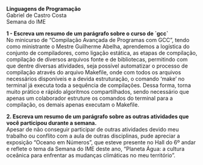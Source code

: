 **Linguagens de Programação**  
Gabriel de Castro Costa    
Semana do IME

**1 \- Escreva um resumo de um parágrafo sobre o curso de \`gcc\`**  
  No minicurso de “Compilação Avançada de Programas com GCC”, tendo como ministrante o Mestre Guilherme Abelha, aprendemos a logística do conjunto de compiladores, como ligação estática, as etapas de compilação, compilação de diversos arquivos fonte e de bibliotecas, permitindo com que dentre diversas atividades, seja possível automatizar o processo de compilação através do arquivo Makefile, onde com todos os arquivos necessários disponíveis e a devida estruturação, o comando ‘make’ no terminal já executa toda a sequência de compilações. Dessa forma, torna muito prático e rápido algoritmos compartilhados, sendo necessário que apenas um colaborador estruture os comandos do terminal para a compilação, os demais apenas executam o Makefile.

**2\. Escreva um resumo de um parágrafo sobre as outras atividades que você participou durante a semana.**  
  Apesar de não conseguir participar de outras atividades devido meu trabalho ou conflito com a aula de outras disciplinas, pude apreciar a exposição “Oceano em Números”, que esteve presente no Hall do 6º andar e reflete o tema da Semana do IME deste ano, “Planeta Água: a cultura oceânica para enfrentar as mudanças climáticas no meu território”.